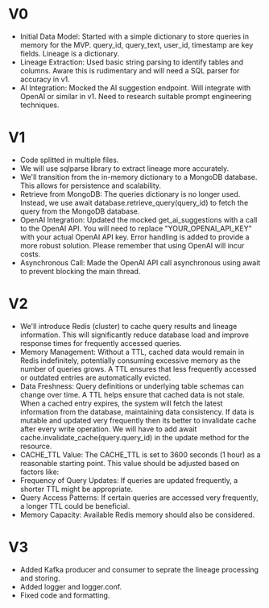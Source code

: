 # V0

 - Initial Data Model: Started with a simple dictionary to store queries in memory for the MVP. query_id, query_text, user_id, timestamp are key fields. Lineage is a dictionary.
 - Lineage Extraction: Used basic string parsing to identify tables and columns. Aware this is rudimentary and will need a SQL parser for accuracy in v1.
 - AI Integration: Mocked the AI suggestion endpoint. Will integrate with OpenAI or similar in v1. Need to research suitable prompt engineering techniques.


# V1

 - Code splitted in multiple files.
 - We will use sqlparse library to extract lineage more accurately.
 - We'll transition from the in-memory dictionary to a MongoDB database. This allows for persistence and scalability.
 - Retrieve from MongoDB: The queries dictionary is no longer used. Instead, we use await database.retrieve_query(query_id) to fetch the query from the MongoDB database.
 - OpenAI Integration: Updated the mocked get_ai_suggestions with a call to the OpenAI API. You will need to replace "YOUR_OPENAI_API_KEY" with your actual OpenAI API key. Error handling is added to provide a more robust solution. Please remember that using OpenAI will incur costs.
 - Asynchronous Call: Made the OpenAI API call asynchronous using await to prevent blocking the main thread.

# V2

 - We'll introduce Redis (cluster) to cache query results and lineage information. This will significantly reduce database load and improve response times for frequently accessed queries.
 - Memory Management: Without a TTL, cached data would remain in Redis indefinitely, potentially consuming excessive memory as the number of queries grows. A TTL ensures that less frequently accessed or outdated entries are automatically evicted.
 - Data Freshness: Query definitions or underlying table schemas can change over time. A TTL helps ensure that cached data is not stale. When a cached entry expires, the system will fetch the latest information from the database, maintaining data consistency. If data is mutable and updated very frequently then its better to invalidate cache after every write operation. We will have to add await cache.invalidate_cache(query.query_id) in the update method for the resource.
 - CACHE_TTL Value: The CACHE_TTL is set to 3600 seconds (1 hour) as a reasonable starting point. This value should be adjusted based on factors like:
 - Frequency of Query Updates: If queries are updated frequently, a shorter TTL might be appropriate.
 - Query Access Patterns: If certain queries are accessed very frequently, a longer TTL could be beneficial.
 - Memory Capacity: Available Redis memory should also be considered.


# V3
 - Added Kafka producer and consumer to seprate the lineage processing and storing.
 - Added logger and logger.conf.
 - Fixed code and formatting.
